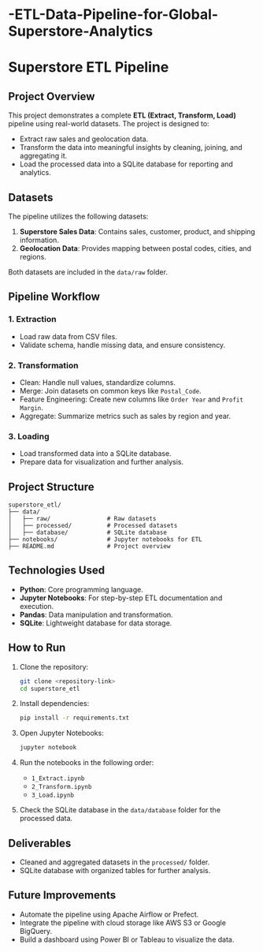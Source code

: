 # -ETL-Data-Pipeline-for-Global-Superstore-Analytics

# **Superstore ETL Pipeline**

## **Project Overview**
This project demonstrates a complete **ETL (Extract, Transform, Load)** pipeline using real-world datasets. The project is designed to:
- Extract raw sales and geolocation data.
- Transform the data into meaningful insights by cleaning, joining, and aggregating it.
- Load the processed data into a SQLite database for reporting and analytics.

## **Datasets**
The pipeline utilizes the following datasets:
1. **Superstore Sales Data**: Contains sales, customer, product, and shipping information.
2. **Geolocation Data**: Provides mapping between postal codes, cities, and regions.

Both datasets are included in the `data/raw` folder.

## **Pipeline Workflow**

### **1. Extraction**
- Load raw data from CSV files.
- Validate schema, handle missing data, and ensure consistency.

### **2. Transformation**
- Clean: Handle null values, standardize columns.
- Merge: Join datasets on common keys like `Postal_Code`.
- Feature Engineering: Create new columns like `Order Year` and `Profit Margin`.
- Aggregate: Summarize metrics such as sales by region and year.

### **3. Loading**
- Load transformed data into a SQLite database.
- Prepare data for visualization and further analysis.

## **Project Structure**
```plaintext
superstore_etl/
├── data/
│   ├── raw/                # Raw datasets
│   ├── processed/          # Processed datasets
│   ├── database/           # SQLite database
├── notebooks/              # Jupyter notebooks for ETL
├── README.md               # Project overview
```

## **Technologies Used**
- **Python**: Core programming language.
- **Jupyter Notebooks**: For step-by-step ETL documentation and execution.
- **Pandas**: Data manipulation and transformation.
- **SQLite**: Lightweight database for data storage.

## **How to Run**
1. Clone the repository:
   ```bash
   git clone <repository-link>
   cd superstore_etl
   ```

2. Install dependencies:
   ```bash
   pip install -r requirements.txt
   ```

3. Open Jupyter Notebooks:
   ```bash
   jupyter notebook
   ```

4. Run the notebooks in the following order:
   - `1_Extract.ipynb`
   - `2_Transform.ipynb`
   - `3_Load.ipynb`

5. Check the SQLite database in the `data/database` folder for the processed data.

## **Deliverables**
- Cleaned and aggregated datasets in the `processed/` folder.
- SQLite database with organized tables for further analysis.

## **Future Improvements**
- Automate the pipeline using Apache Airflow or Prefect.
- Integrate the pipeline with cloud storage like AWS S3 or Google BigQuery.
- Build a dashboard using Power BI or Tableau to visualize the data.
